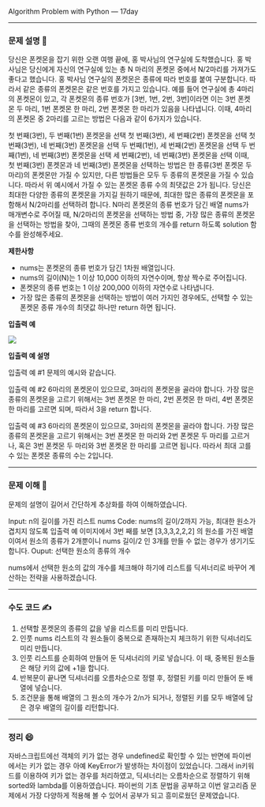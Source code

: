 
Algorithm Problem with Python — 17day

***


### **문제 설명 📖**

당신은 폰켓몬을 잡기 위한 오랜 여행 끝에, 홍 박사님의 연구실에 도착했습니다. 홍 박사님은 당신에게 자신의 연구실에 있는 총 N 마리의 폰켓몬 중에서 N/2마리를 가져가도 좋다고 했습니다.
홍 박사님 연구실의 폰켓몬은 종류에 따라 번호를 붙여 구분합니다. 따라서 같은 종류의 폰켓몬은 같은 번호를 가지고 있습니다. 예를 들어 연구실에 총 4마리의 폰켓몬이 있고, 각 폰켓몬의 종류 번호가 [3번, 1번, 2번, 3번]이라면 이는 3번 폰켓몬 두 마리, 1번 폰켓몬 한 마리, 2번 폰켓몬 한 마리가 있음을 나타냅니다. 이때, 4마리의 폰켓몬 중 2마리를 고르는 방법은 다음과 같이 6가지가 있습니다.

첫 번째(3번), 두 번째(1번) 폰켓몬을 선택
첫 번째(3번), 세 번째(2번) 폰켓몬을 선택
첫 번째(3번), 네 번째(3번) 폰켓몬을 선택
두 번째(1번), 세 번째(2번) 폰켓몬을 선택
두 번째(1번), 네 번째(3번) 폰켓몬을 선택
세 번째(2번), 네 번째(3번) 폰켓몬을 선택
이때, 첫 번째(3번) 폰켓몬과 네 번째(3번) 폰켓몬을 선택하는 방법은 한 종류(3번 폰켓몬 두 마리)의 폰켓몬만 가질 수 있지만, 다른 방법들은 모두 두 종류의 폰켓몬을 가질 수 있습니다. 따라서 위 예시에서 가질 수 있는 폰켓몬 종류 수의 최댓값은 2가 됩니다.
당신은 최대한 다양한 종류의 폰켓몬을 가지길 원하기 때문에, 최대한 많은 종류의 폰켓몬을 포함해서 N/2마리를 선택하려 합니다. N마리 폰켓몬의 종류 번호가 담긴 배열 nums가 매개변수로 주어질 때, N/2마리의 폰켓몬을 선택하는 방법 중, 가장 많은 종류의 폰켓몬을 선택하는 방법을 찾아, 그때의 폰켓몬 종류 번호의 개수를 return 하도록 solution 함수를 완성해주세요.




**제한사항**

- nums는 폰켓몬의 종류 번호가 담긴 1차원 배열입니다.
- nums의 길이(N)는 1 이상 10,000 이하의 자연수이며, 항상 짝수로 주어집니다.
- 폰켓몬의 종류 번호는 1 이상 200,000 이하의 자연수로 나타냅니다.
- 가장 많은 종류의 폰켓몬을 선택하는 방법이 여러 가지인 경우에도, 선택할 수 있는 폰켓몬 종류 개수의 최댓값 하나만 return 하면 됩니다.

**입출력 예**

![](https://images.velog.io/images/qmasem/post/80339bbb-f748-41ac-b32e-93c2a4c74fa1/%E1%84%89%E1%85%B3%E1%84%8F%E1%85%B3%E1%84%85%E1%85%B5%E1%86%AB%E1%84%89%E1%85%A3%E1%86%BA%202021-03-03%20%E1%84%8B%E1%85%A9%E1%84%8C%E1%85%A5%E1%86%AB%2010.17.13.png)

**입출력 예 설명**

입출력 예 #1
문제의 예시와 같습니다.

입출력 예 #2
6마리의 폰켓몬이 있으므로, 3마리의 폰켓몬을 골라야 합니다.
가장 많은 종류의 폰켓몬을 고르기 위해서는 3번 폰켓몬 한 마리, 2번 폰켓몬 한 마리, 4번 폰켓몬 한 마리를 고르면 되며, 따라서 3을 return 합니다.

입출력 예 #3
6마리의 폰켓몬이 있으므로, 3마리의 폰켓몬을 골라야 합니다.
가장 많은 종류의 폰켓몬을 고르기 위해서는 3번 폰켓몬 한 마리와 2번 폰켓몬 두 마리를 고르거나, 혹은 3번 폰켓몬 두 마리와 3번 폰켓몬 한 마리를 고르면 됩니다. 따라서 최대 고를 수 있는 폰켓몬 종류의 수는 2입니다.

***
### **문제 이해 🔑**

문제의 설명이 길어서 간단하게 추상화를 하여 이해하였습니다.

Input: n의 길이를 가진 리스트 nums
Code: nums의 길이/2까지 가능, 최대한 원소가 겹치지 않도록
입출력 예 이미지에서 3번 째를 보면 [3,3,3,2,2,2] 의 원소를 가진 배열이여서 원소의 종류가 2개뿐이니 nums 길이/2 인 3개를 만들 수 없는 경우가 생기기도 합니다.
Ouput: 선택한 원소의 종류의 개수

nums에서 선택한 원소의 값의 개수를 체크해야 하기에 리스트를 딕셔너리로 바꾸어 계산하는 전략을 사용하겠습니다.

***

### **수도 코드 ✍️**

1. 선택할 폰켓몬의 종류의 값을 넣을 리스트를 미리 만듭니다.
2. 인풋 nums 리스트의 각 원소들이 중복으로 존재하는지 체크하기 위한 딕셔너리도 미리 만듭니다.
3. 인풋 리스트를 순회하여 만들어 둔 딕셔너리의 키로 넣습니다.
 이 때, 중복된 원소들은 해당 키의 값에 +1을 합니다.
4. 반복문이 끝나면 딕셔너리를 오름차순으로 정렬 후, 정렬된 키를 미리 만들어 둔 배열에 넣습니다.
5. 조건문을 통해 배열의 그 원소의 개수가 2/n가 되거나, 정렬된 키를 모두 배열에 담은 경우 배열의 길이를 리턴합니다.

***

### 정리 😄

자바스크립트에선 객체의 키가 없는 경우 undefined로 확인할 수 있는 반면에 파이썬에서는 키가 없는 경우 아예 KeyError가 발생하는 차이점이 있었습니다.
그래서 in키워드를 이용하여 키가 없는 경우를 처리하였고, 딕셔너리는 오름차순으로 정렬하기 위해 sorted와 lambda를 이용하였습니다.
파이썬의 기초 문법을 공부하고 이번 알고리즘 문제에서 가장 다양하게 적용해 볼 수 있어서 공부가 되고 흥미로웠던 문제였습니다.





